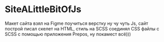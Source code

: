 # SiteALittleBitOfJs
Макет сайта взял на Figme поучиться верстку ну чу чуть Js,  сайт построй писал скелет  на  HTML,  стиль на SCSS  соединял CSS файлы с SCSS с помощью приложения Prepos, ну покамест  всё))) 
